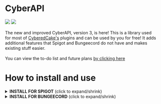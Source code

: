 # CyberAPI
[![](https://jitpack.io/v/CyberedCake/CyberAPI.svg?label=Latest+Build)](https://jitpack.io/p/CyberedCake/CyberAPI)   [![](https://github.com/CyberedCake/CyberAPI/actions/workflows/actions.yml/badge.svg)](https://github.com/CyberedCake/CyberAPI/actions/workflows/actions.yml)
<br> <br>
The new and improved CyberAPI, version 3, is here! This is a library used for most of [CyberedCake's](https://github.com/CyberedCake) plugins and can be used by you for free! It adds additional features that Spigot and Bungeecord do not have and makes existing stuff easier.
<br> <br>
You can view the to-do list and future plans [by clicking here](https://github.com/CyberedCake/CyberAPI/projects/1)

# How to install and use

<details>
  <summary><b>INSTALL FOR SPIGOT</b> (click to expand/shrink)</summary>

## Installation - Spigot
### (It is recommended that you use [PaperSpigot](https://papermc.io/downloads) instead of Spigot, but Spigot is still supported and PaperSpigot works on the 'spigot' portion of the library!)
    
<details>
  <summary><b>INSTALL WITH GRADLE [RECOMMENDED]</b> (click to expand/shrink)</summary>

--------------------------------------------------------------------------------------------------------------
Step 1) Include the below code in your build.gradle "repositories" section.
```gradle
	repositories {
		maven { url 'https://jitpack.io' }
	}
```

Step 2) Include the below code in your build.gradle "dependencies" and replace "LATEST BUILD" with the latest build that you see here: [![](https://jitpack.io/v/CyberedCake/CyberAPI.svg?label=Latest+Build)](https://jitpack.io/p/CyberedCake/CyberAPI) <br>
```gradle
	dependencies {
	        implementation 'com.github.CyberedCake.CyberAPI:spigot:LATEST BUILD'
	}
```

Step 3) Reload your gradle project and follow the usage instructions below.

--------------------------------------------------------------------------------------------------------------
</details>
    
<details>
  <summary><b>INSTALL WITH MAVEN</b> (click to expand/shrink)</summary>

--------------------------------------------------------------------------------------------------------------
Step 1) Include the below code in your pom.xml "repositories" section.
```xml
    <repositories>
    	<repository>
            <id>jitpack.io</id>
            <url>https://jitpack.io</url>
	 </repository>
    </repositories>
```

Step 2) Include the below code in your build.gradle "dependencies" and replace "LATEST BUILD" with the latest build that you see here: [![](https://jitpack.io/v/CyberedCake/CyberAPI.svg?label=Latest+Build)](https://jitpack.io/p/CyberedCake/CyberAPI) <br>
```xml
    <dependencies>
    	<dependency>
            <groupId>com.github.CyberedCake.CyberAPI</groupId>
            <artifactId>spigot</artifactId>
            <version>LATEST BUILD</version>
	 </dependency>
    </dependencies>
```

Step 3) Reload your maven project and follow the usage instructions below.

--------------------------------------------------------------------------------------------------------------
</details>

## How to use - Spigot
To use CyberAPI, write this in your main onEnable method:

```java
import net.cybercake.cyberapi.spigot.CyberAPI;
import net.cybercake.cyberapi.common.builders.settings.Settings;

public class MainClass extends CyberAPI { // you must extend CyberAPI instead of JavaPlugin

    @Override
    public void onEnable() {
        startCyberAPI( // this method will start CyberAPI and is **required** to be the first thing in your onEnable() method
                Settings.builder()
                        // put your settings here, usually in the form of .<setting>(<value>)
                        
                        .commandsPath("<your groupID>.commands")
                        // usually it's a good idea to define your commands package so that CyberAPI doesn't go searching through
                        // everything if you are using the 'better commands' feature
                        
                        .build() // build once you have changed the settings you want
        );
        
        // now you have access to everything CyberAPI!
        // view the docs here: https://docs.spigot.cybercake.net/
    }

}
```

</details>

<details>
  <summary><b>INSTALL FOR BUNGEECORD</b> (click to expand/shrink)</summary>

## Installation - Bungeecord
### (It is recommended that you use [Waterfall](https://papermc.io/downloads#Waterfall) instead of Bungeecord, but Bungeecord is still supported and Waterfall works on the 'bungee' portion of the library!)

<details>
  <summary><b>INSTALL WITH GRADLE [RECOMMENDED]</b> (click to expand/shrink)</summary>

--------------------------------------------------------------------------------------------------------------
Step 1) Include the below code in your build.gradle "repositories" section.
```gradle
	repositories {
		maven { url 'https://jitpack.io' }
	}
```

Step 2) Include the below code in your build.gradle "dependencies" and replace "LATEST BUILD" with the latest build that you see here: [![](https://jitpack.io/v/CyberedCake/CyberAPI.svg?label=Latest+Build)](https://jitpack.io/p/CyberedCake/CyberAPI) <br>
```gradle
	dependencies {
	        implementation 'com.github.CyberedCake.CyberAPI:bungee:LATEST BUILD'
	}
```

Step 3) Reload your gradle project and follow the usage instructions below.

--------------------------------------------------------------------------------------------------------------
</details>

<details>
  <summary><b>INSTALL WITH MAVEN</b> (click to expand/shrink)</summary>

--------------------------------------------------------------------------------------------------------------
Step 1) Include the below code in your pom.xml "repositories" section.
```xml
    <repositories>
    	<repository>
            <id>jitpack.io</id>
            <url>https://jitpack.io</url>
	 </repository>
    </repositories>
```

Step 2) Include the below code in your build.gradle "dependencies" and replace "LATEST BUILD" with the latest build that you see here: [![](https://jitpack.io/v/CyberedCake/CyberAPI.svg?label=Latest+Build)](https://jitpack.io/p/CyberedCake/CyberAPI) <br>
```xml
    <dependencies>
    	<dependency>
            <groupId>com.github.CyberedCake.CyberAPI</groupId>
            <artifactId>bungee</artifactId>
            <version>LATEST BUILD</version>
	 </dependency>
    </dependencies>
```

Step 3) Reload your maven project and follow the usage instructions below.

--------------------------------------------------------------------------------------------------------------
</details>

## How to use - Bungeecord
To use CyberAPI, write this in your main onEnable method:

```java
import net.cybercake.cyberapi.bungee.CyberAPI;
import net.cybercake.cyberapi.common.builders.settings.Settings;

public class MainClass extends CyberAPI { // you must extend CyberAPI instead of Plugin

    @Override
    public void onEnable() {
        startCyberAPI( // this method will start CyberAPI and is **required** to be the first thing in your onEnable() method
                Settings.builder()
                        // put your settings here, usually in the form of .<setting>(<value>)

                        .commandsPath("<your groupID>.commands")
                        // usually it's a good idea to define your commands package so that CyberAPI doesn't go searching through
                        // everything if you are using the 'better commands' feature

                        .build() // build once you have changed the settings you want
        );

        // now you have access to everything CyberAPI!
        // view the docs here: https://docs.bungee.cybercake.net/
    }

}
```

</details>
